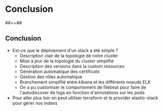 <!-- .slide: class="transition left sfeir-bg-1" -->

# Conclusion

##==##

## Conclusion

* Est-ce que le déploiement d'un stack a été simple ?
    * Description clair de la topologie de notre cluster
    * Mise à jour de la topologie du cluster simplifié
    * Description des versions dans la custom resources
    * Génération automatique des certificats
    * Gestion des rôles automatique
    * Branchement simplifié entre kibana et les différents noeuds ELK
    * On a pu customiser le comportement de filebeat pour faire de l'autodiscover de logs en fonction d'annotations sur les pods
* Pour aller plus loin on peut utiliser terraform et le provider elastic-stack pour gérer nos indexs
 <!-- .element: class="list-fragment" -->



